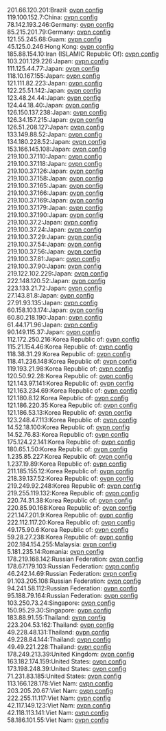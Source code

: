 201.66.120.201:Brazil: [ovpn config](vpn/201_66_120_201.ovpn)  
119.100.152.7:China: [ovpn config](vpn/119_100_152_7.ovpn)  
78.142.193.246:Germany: [ovpn config](vpn/78_142_193_246.ovpn)  
85.215.201.79:Germany: [ovpn config](vpn/85_215_201_79.ovpn)  
121.55.245.68:Guam: [ovpn config](vpn/121_55_245_68.ovpn)  
45.125.0.246:Hong Kong: [ovpn config](vpn/45_125_0_246.ovpn)  
185.88.154.10:Iran (ISLAMIC Republic Of): [ovpn config](vpn/185_88_154_10.ovpn)  
103.201.129.226:Japan: [ovpn config](vpn/103_201_129_226.ovpn)  
111.125.44.77:Japan: [ovpn config](vpn/111_125_44_77.ovpn)  
118.10.167.155:Japan: [ovpn config](vpn/118_10_167_155.ovpn)  
121.111.82.223:Japan: [ovpn config](vpn/121_111_82_223.ovpn)  
122.25.51.142:Japan: [ovpn config](vpn/122_25_51_142.ovpn)  
123.48.24.44:Japan: [ovpn config](vpn/123_48_24_44.ovpn)  
124.44.18.40:Japan: [ovpn config](vpn/124_44_18_40.ovpn)  
126.150.137.238:Japan: [ovpn config](vpn/126_150_137_238.ovpn)  
126.34.157.215:Japan: [ovpn config](vpn/126_34_157_215.ovpn)  
126.51.208.127:Japan: [ovpn config](vpn/126_51_208_127.ovpn)  
133.149.88.52:Japan: [ovpn config](vpn/133_149_88_52.ovpn)  
134.180.228.52:Japan: [ovpn config](vpn/134_180_228_52.ovpn)  
153.166.145.108:Japan: [ovpn config](vpn/153_166_145_108.ovpn)  
219.100.37.110:Japan: [ovpn config](vpn/219_100_37_110.ovpn)  
219.100.37.118:Japan: [ovpn config](vpn/219_100_37_118.ovpn)  
219.100.37.126:Japan: [ovpn config](vpn/219_100_37_126.ovpn)  
219.100.37.158:Japan: [ovpn config](vpn/219_100_37_158.ovpn)  
219.100.37.165:Japan: [ovpn config](vpn/219_100_37_165.ovpn)  
219.100.37.166:Japan: [ovpn config](vpn/219_100_37_166.ovpn)  
219.100.37.169:Japan: [ovpn config](vpn/219_100_37_169.ovpn)  
219.100.37.179:Japan: [ovpn config](vpn/219_100_37_179.ovpn)  
219.100.37.190:Japan: [ovpn config](vpn/219_100_37_190.ovpn)  
219.100.37.2:Japan: [ovpn config](vpn/219_100_37_2.ovpn)  
219.100.37.24:Japan: [ovpn config](vpn/219_100_37_24.ovpn)  
219.100.37.29:Japan: [ovpn config](vpn/219_100_37_29.ovpn)  
219.100.37.54:Japan: [ovpn config](vpn/219_100_37_54.ovpn)  
219.100.37.56:Japan: [ovpn config](vpn/219_100_37_56.ovpn)  
219.100.37.81:Japan: [ovpn config](vpn/219_100_37_81.ovpn)  
219.100.37.90:Japan: [ovpn config](vpn/219_100_37_90.ovpn)  
219.122.102.229:Japan: [ovpn config](vpn/219_122_102_229.ovpn)  
222.148.120.52:Japan: [ovpn config](vpn/222_148_120_52.ovpn)  
223.133.21.72:Japan: [ovpn config](vpn/223_133_21_72.ovpn)  
27.143.81.8:Japan: [ovpn config](vpn/27_143_81_8.ovpn)  
27.91.93.135:Japan: [ovpn config](vpn/27_91_93_135.ovpn)  
60.158.103.174:Japan: [ovpn config](vpn/60_158_103_174.ovpn)  
60.80.218.190:Japan: [ovpn config](vpn/60_80_218_190.ovpn)  
61.44.171.96:Japan: [ovpn config](vpn/61_44_171_96.ovpn)  
90.149.115.37:Japan: [ovpn config](vpn/90_149_115_37.ovpn)  
112.172.250.216:Korea Republic of: [ovpn config](vpn/112_172_250_216.ovpn)  
115.21.154.46:Korea Republic of: [ovpn config](vpn/115_21_154_46.ovpn)  
118.38.31.29:Korea Republic of: [ovpn config](vpn/118_38_31_29.ovpn)  
118.41.236.148:Korea Republic of: [ovpn config](vpn/118_41_236_148.ovpn)  
119.193.21.98:Korea Republic of: [ovpn config](vpn/119_193_21_98.ovpn)  
120.50.92.28:Korea Republic of: [ovpn config](vpn/120_50_92_28.ovpn)  
121.143.97.141:Korea Republic of: [ovpn config](vpn/121_143_97_141.ovpn)  
121.163.234.69:Korea Republic of: [ovpn config](vpn/121_163_234_69.ovpn)  
121.180.8.12:Korea Republic of: [ovpn config](vpn/121_180_8_12.ovpn)  
121.186.220.35:Korea Republic of: [ovpn config](vpn/121_186_220_35.ovpn)  
121.186.53.13:Korea Republic of: [ovpn config](vpn/121_186_53_13.ovpn)  
123.248.47.113:Korea Republic of: [ovpn config](vpn/123_248_47_113.ovpn)  
14.52.18.100:Korea Republic of: [ovpn config](vpn/14_52_18_100.ovpn)  
14.52.76.83:Korea Republic of: [ovpn config](vpn/14_52_76_83.ovpn)  
175.124.22.141:Korea Republic of: [ovpn config](vpn/175_124_22_141.ovpn)  
180.65.1.50:Korea Republic of: [ovpn config](vpn/180_65_1_50.ovpn)  
1.235.85.227:Korea Republic of: [ovpn config](vpn/1_235_85_227.ovpn)  
1.237.19.89:Korea Republic of: [ovpn config](vpn/1_237_19_89.ovpn)  
211.185.155.12:Korea Republic of: [ovpn config](vpn/211_185_155_12.ovpn)  
218.39.137.52:Korea Republic of: [ovpn config](vpn/218_39_137_52.ovpn)  
219.249.92.248:Korea Republic of: [ovpn config](vpn/219_249_92_248.ovpn)  
219.255.119.132:Korea Republic of: [ovpn config](vpn/219_255_119_132.ovpn)  
220.74.31.38:Korea Republic of: [ovpn config](vpn/220_74_31_38.ovpn)  
220.85.90.168:Korea Republic of: [ovpn config](vpn/220_85_90_168.ovpn)  
221.147.201.9:Korea Republic of: [ovpn config](vpn/221_147_201_9.ovpn)  
222.112.117.20:Korea Republic of: [ovpn config](vpn/222_112_117_20.ovpn)  
49.175.90.6:Korea Republic of: [ovpn config](vpn/49_175_90_6.ovpn)  
59.28.27.238:Korea Republic of: [ovpn config](vpn/59_28_27_238.ovpn)  
202.184.154.255:Malaysia: [ovpn config](vpn/202_184_154_255.ovpn)  
5.181.235.14:Romania: [ovpn config](vpn/5_181_235_14.ovpn)  
178.219.168.142:Russian Federation: [ovpn config](vpn/178_219_168_142.ovpn)  
178.67.179.103:Russian Federation: [ovpn config](vpn/178_67_179_103.ovpn)  
46.242.14.69:Russian Federation: [ovpn config](vpn/46_242_14_69.ovpn)  
91.103.205.108:Russian Federation: [ovpn config](vpn/91_103_205_108.ovpn)  
94.241.58.112:Russian Federation: [ovpn config](vpn/94_241_58_112.ovpn)  
95.188.79.164:Russian Federation: [ovpn config](vpn/95_188_79_164.ovpn)  
103.250.73.24:Singapore: [ovpn config](vpn/103_250_73_24.ovpn)  
150.95.29.30:Singapore: [ovpn config](vpn/150_95_29_30.ovpn)  
183.88.91.55:Thailand: [ovpn config](vpn/183_88_91_55.ovpn)  
223.204.53.162:Thailand: [ovpn config](vpn/223_204_53_162.ovpn)  
49.228.48.131:Thailand: [ovpn config](vpn/49_228_48_131.ovpn)  
49.228.84.144:Thailand: [ovpn config](vpn/49_228_84_144.ovpn)  
49.49.221.228:Thailand: [ovpn config](vpn/49_49_221_228.ovpn)  
178.249.213.39:United Kingdom: [ovpn config](vpn/178_249_213_39.ovpn)  
163.182.174.159:United States: [ovpn config](vpn/163_182_174_159.ovpn)  
173.198.248.39:United States: [ovpn config](vpn/173_198_248_39.ovpn)  
71.231.83.185:United States: [ovpn config](vpn/71_231_83_185.ovpn)  
113.166.128.178:Viet Nam: [ovpn config](vpn/113_166_128_178.ovpn)  
203.205.20.67:Viet Nam: [ovpn config](vpn/203_205_20_67.ovpn)  
222.255.11.117:Viet Nam: [ovpn config](vpn/222_255_11_117.ovpn)  
42.117.149.123:Viet Nam: [ovpn config](vpn/42_117_149_123.ovpn)  
42.118.113.141:Viet Nam: [ovpn config](vpn/42_118_113_141.ovpn)  
58.186.101.55:Viet Nam: [ovpn config](vpn/58_186_101_55.ovpn)  
